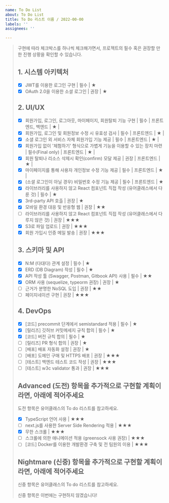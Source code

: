 ```yaml
---
name: To Do List
about: To Do List
title: To Do 리스트 이름 / 2022-00-00
labels: ''
assignees: ''

---
```


> 구현에 따라 체크박스를 하나씩 체크해가면서, 프로젝트의 필수 혹은 권장할 만한 진행 상황을 확인할 수 있습니다.
> 
> ## 1. 시스템 아키텍처
> * [x]  JWT를 이용한 로그인 구현 | 필수 | ★
> * [x]  OAuth 2.0을 이용한 소셜 로그인 | 권장 | ★
> 
> ## 2. UI/UX
> * [x]  회원가입, 로그인, 로그아웃, 마이페이지, 회원탈퇴 기능 구현 | 필수 | 프론트엔드, 백엔드 | ★ |
> * [x]  회원가입, 로그인 및 회원정보 수정 시 유효성 검사 | 필수 | 프론트엔드 | ★ |
> * [x]  소셜 로그인 외 서비스 자체 회원가입 기능 제공 | 필수 | 프론트엔드 | ★ |
> * [x]  회원가입 없이 '체험하기' 형식으로 가볍게 기능을 이용할 수 있는 장치 마련 | 필수(Final only) | 프론트엔드 | ★ |
> * [x]  회원 탈퇴나 리소스 삭제시 확인(confirm) 모달 제공 | 권장 | 프론트엔드 | ★ |
> * [x]  마이페이지를 통해 사용자 개인정보 수정 기능 제공 | 필수 | 프론트엔드 | ★ |
> * [x]  (소셜 로그인이 아닐 경우) 비밀번호 수정 기능 제공 | 필수 | 프론트엔드 | ★
> * [x]  라이브러리를 사용하지 않고 React 컴포넌트 직접 작성 (유어클래스에서 다룬 것) | 필수 | ★
> * [x]  3rd-party API 호출 | 권장 | ★
> * [x]  모바일 환경 대응 및 반응형 웹 | 권장 | ★★
> * [ ]  라이브러리를 사용하지 않고 React 컴포넌트 직접 작성 (유어클래스에서 다루지 않은 것) | 권장 | ★★★
> * [x]  S3로 파일 업로드 | 권장 | ★★★
> * [x]  회원 가입시 인증 메일 발송 | 권장 | ★★★
> 
> ## 3. 스키마 및 API
> * [x]  N:M (다대다) 관계 설정 | 필수 | ★
> * [x]  ERD (DB Diagram) 작성 | 필수 | ★
> * [x]  API 작성 툴 (Swagger, Postman, Gitbook API) 사용 | 필수 | ★★
> * [x]  ORM 사용 (sequelize, typeorm 권장) | 권장 | ★
> * [ ]  근거가 분명한 NoSQL 도입 | 권장 | ★★
> * [ ]  페이지네이션 구현 | 권장 | ★★★
> 
> ## 4. DevOps
> * [x]  [코드] precommit 단계에서 semistandard 적용 | 필수 | ★
> * [x]  [릴리즈] 깃허브 커밋메세지 규칙 합의 | 필수 | ★
> * [x]  [코드] 버전 규칙 합의 | 필수 | ★
> * [ ]  [릴리즈] PR 형식 합의 | 권장 | ★
> * [ ]  [배포] 배포 자동화 설정 | 권장 | ★
> * [ ]  [배포] 도메인 구매 및 HTTPS 배포 | 권장 | ★★★
> * [ ]  [테스트] 백엔드 테스트 코드 작성 | 권장 | ★★★
> * [ ]  [테스트] w3c validator 통과 | 권장 | ★★★
> 
> ## Advanced (도전) 항목을 추가적으로 구현할 계획이라면, 아래에 적어주세요
> 도전 항목은 유어클래스의 To do 리스트를 참고하세요.
> 
> * [x]  TypeScript 언어 사용 | ★★★
> * [ ]  next.js를 사용한 Server Side Rendering 적용 | ★★★
> * [x]  무한 스크롤 | ★★★
> * [ ]  스크롤에 의한 애니메이션 적용 (greensock 사용 권장) | ★★★
> * [ ]  [코드] Docker를 이용한 개발환경 구축 및 전 팀원의 이용 | ★★★
> 
> ## Nightmare (신중) 항목을 추가적으로 구현할 계획이라면, 아래에 적어주세요
> 신중 항목은 유어클래스의 To do 리스트를 참고하세요.
> 
> 신중 항목은 이번에는 구현하지 않겠습니다!
